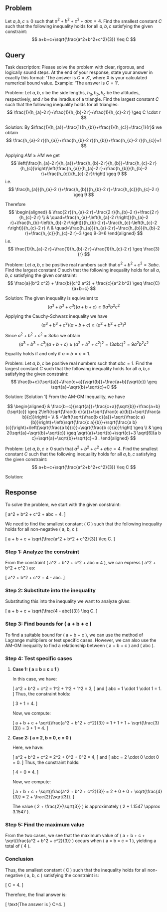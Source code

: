 ## Problem

Let $a, b, c \geq 0$ such that $a^2+b^2+c^2+abc=4$. Find the smallest constant $C$ such that the following inequality holds for all $a, b, c$ satisfying the given constraint:
$$
a+b+c+\sqrt{\frac{a^2+b^2+c^2}{3}} \leq C
$$

## Query

Task description: Please solve the problem with clear, rigorous, and logically sound steps. At the end of your response, state your answer in exactly this format: 'The answer is $C=X$', where X is your calculated numerical bound value. Example: 'The answer is $C=1$'.



Problem: Let $a, b, c$ be the side lengths, $h_{a}, h_{b}, h_{c}$ be the altitudes, respectively, and $r$ be the inradius of a triangle. Find the largest constant $C$ such that the following inequality holds for all triangles:
$$
\frac{1}{h_{a}-2 r}+\frac{1}{h_{b}-2 r}+\frac{1}{h_{c}-2 r} \geq C \cdot r
$$

Solution: By $\frac{1}{h_{a}}+\frac{1}{h_{b}}+\frac{1}{h_{c}}=\frac{1}{r}$ we obtain
$$
\frac{h_{a}-2 r}{h_{a}}+\frac{h_{b}-2 r}{h_{b}}+\frac{h_{c}-2 r}{h_{c}}=1
$$

Applying $A M \geq H M$ we get
$$
\left(\frac{h_{a}-2 r}{h_{a}}+\frac{h_{b}-2 r}{h_{b}}+\frac{h_{c}-2 r}{h_{c}}\right)\left(\frac{h_{a}}{h_{a}-2 r}+\frac{h_{b}}{h_{b}-2 r}+\frac{h_{c}}{h_{c}-2 r}\right) \geq 9
$$
i.e.
$$
\frac{h_{a}}{h_{a}-2 r}+\frac{h_{b}}{h_{b}-2 r}+\frac{h_{c}}{h_{c}-2 r} \geq 9
$$

Therefore
$$
\begin{aligned}
& \frac{2 r}{h_{a}-2 r}+\frac{2 r}{h_{b}-2 r}+\frac{2 r}{h_{c}-2 r} \\
& \quad=\frac{h_{a}-\left(h_{a}-2 r\right)}{h_{a}-2 r}+\frac{h_{b}-\left(h_{b}-2 r\right)}{h_{b}-2 r}+\frac{h_{c}-\left(h_{c}-2 r\right)}{h_{c}-2 r} \\
& \quad=\frac{h_{a}}{h_{a}-2 r}+\frac{h_{b}}{h_{b}-2 r}+\frac{h_{c}}{h_{c}-2 r}-3 \geq 9-3=6
\end{aligned}
$$
i.e.
$$
\frac{1}{h_{a}-2 r}+\frac{1}{h_{b}-2 r}+\frac{1}{h_{c}-2 r} \geq \frac{3}{r}
$$



Problem: Let $a, b, c$ be positive real numbers such that $a^2 + b^2 + c^2 = 3abc$. Find the largest constant $C$ such that the following inequality holds for all $a, b, c$ satisfying the given constraint:
$$
\frac{a}{b^2 c^2} + \frac{b}{c^2 a^2} + \frac{c}{a^2 b^2} \geq \frac{C}{a+b+c}
$$

Solution: The given inequality is equivalent to
$$
\left(a^{3}+b^{3}+c^{3}\right)(a+b+c) \geq 9 a^{2} b^{2} c^{2}
$$

Applying the Cauchy-Schwarz inequality we have
$$
\left(a^{3}+b^{3}+c^{3}\right)(a+b+c) \geq\left(a^{2}+b^{2}+c^{2}\right)^{2}
$$

Since $a^{2}+b^{2}+c^{2}=3 a b c$ we obtain
$$
\left(a^{3}+b^{3}+c^{3}\right)(a+b+c) \geq\left(a^{2}+b^{2}+c^{2}\right)^{2}=(3 a b c)^{2}=9 a^{2} b^{2} c^{2}
$$

Equality holds if and only if $a=b=c=1$.



Problem: Let $a, b, c$ be positive real numbers such that $a b c = 1$. Find the largest constant $C$ such that the following inequality holds for all $a, b, c$ satisfying the given constraint:
$$
\frac{b+c}{\sqrt{a}}+\frac{c+a}{\sqrt{b}}+\frac{a+b}{\sqrt{c}} \geq \sqrt{a}+\sqrt{b}+\sqrt{c}+C
$$

Solution: [Solution 1]
From the AM-GM Inequality, we have

$$
\begin{aligned}
& \frac{b+c}{\sqrt{a}}+\frac{c+a}{\sqrt{b}}+\frac{a+b}{\sqrt{c}} \geq 2\left(\sqrt{\frac{b c}{a}}+\sqrt{\frac{c a}{b}}+\sqrt{\frac{a b}{c}}\right)= \\
& =\left(\sqrt{\frac{b c}{a}}+\sqrt{\frac{c a}{b}}\right)+\left(\sqrt{\frac{c a}{b}}+\sqrt{\frac{a b}{c}}\right)+\left(\sqrt{\frac{a b}{c}}+\sqrt{\frac{b c}{a}}\right) \geq \\
& \geq 2(\sqrt{a}+\sqrt{b}+\sqrt{c}) \geq \sqrt{a}+\sqrt{b}+\sqrt{c}+3 \sqrt[6]{a b c}=\sqrt{a}+\sqrt{b}+\sqrt{c}+3 .
\end{aligned}
$$

Problem: Let $a, b, c \geq 0$ such that $a^2+b^2+c^2+abc=4$. Find the smallest constant $C$ such that the following inequality holds for all $a, b, c$ satisfying the given constraint:
$$
a+b+c+\sqrt{\frac{a^2+b^2+c^2}{3}} \leq C
$$

Solution:

## Response

To solve the problem, we start with the given constraint:

\[
a^2 + b^2 + c^2 + abc = 4.
\]

We need to find the smallest constant \( C \) such that the following inequality holds for all non-negative \( a, b, c \):

\[
a + b + c + \sqrt{\frac{a^2 + b^2 + c^2}{3}} \leq C.
\]

### Step 1: Analyze the constraint

From the constraint \( a^2 + b^2 + c^2 + abc = 4 \), we can express \( a^2 + b^2 + c^2 \) as:

\[
a^2 + b^2 + c^2 = 4 - abc.
\]

### Step 2: Substitute into the inequality

Substituting this into the inequality we want to analyze gives:

\[
a + b + c + \sqrt{\frac{4 - abc}{3}} \leq C.
\]

### Step 3: Find bounds for \( a + b + c \)

To find a suitable bound for \( a + b + c \), we can use the method of Lagrange multipliers or test specific cases. However, we can also use the AM-GM inequality to find a relationship between \( a + b + c \) and \( abc \).

### Step 4: Test specific cases

1. **Case 1: \( a = b = c = 1 \)**

   In this case, we have:

   \[
   a^2 + b^2 + c^2 = 1^2 + 1^2 + 1^2 = 3,
   \]
   and
   \[
   abc = 1 \cdot 1 \cdot 1 = 1.
   \]
   Thus, the constraint holds:

   \[
   3 + 1 = 4.
   \]

   Now, we compute:

   \[
   a + b + c + \sqrt{\frac{a^2 + b^2 + c^2}{3}} = 1 + 1 + 1 + \sqrt{\frac{3}{3}} = 3 + 1 = 4.
   \]

2. **Case 2: \( a = 2, b = 0, c = 0 \)**

   Here, we have:

   \[
   a^2 + b^2 + c^2 = 2^2 + 0^2 + 0^2 = 4,
   \]
   and
   \[
   abc = 2 \cdot 0 \cdot 0 = 0.
   \]
   Thus, the constraint holds:

   \[
   4 + 0 = 4.
   \]

   Now, we compute:

   \[
   a + b + c + \sqrt{\frac{a^2 + b^2 + c^2}{3}} = 2 + 0 + 0 + \sqrt{\frac{4}{3}} = 2 + \frac{2}{\sqrt{3}}.
   \]

   The value \( 2 + \frac{2}{\sqrt{3}} \) is approximately \( 2 + 1.1547 \approx 3.1547 \).

### Step 5: Find the maximum value

From the two cases, we see that the maximum value of \( a + b + c + \sqrt{\frac{a^2 + b^2 + c^2}{3}} \) occurs when \( a = b = c = 1 \), yielding a total of \( 4 \).

### Conclusion

Thus, the smallest constant \( C \) such that the inequality holds for all non-negative \( a, b, c \) satisfying the constraint is:

\[
C = 4.
\]

Therefore, the final answer is:

\[
\text{The answer is } C=4.
\]